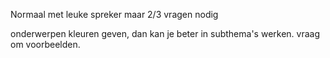 
Normaal met leuke spreker maar 2/3 vragen nodig

onderwerpen kleuren geven, dan kan je beter in subthema's werken.
vraag om voorbeelden.









